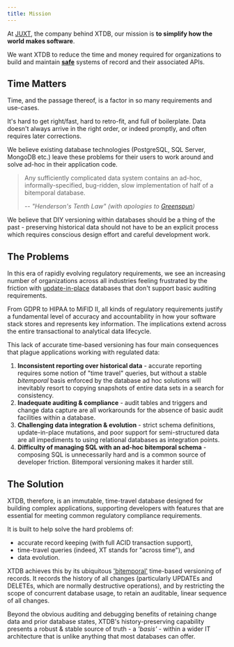```yaml
---
title: Mission
---
```


At [JUXT](https://juxt.pro/), the company behind XTDB, our mission is **to simplify how the world makes software**.

We want XTDB to reduce the time and money required for organizations to build and maintain [**safe**](https://www.juxt.pro/blog/kent-beck-podcast/) systems of record and their associated APIs.

## Time Matters

Time, and the passage thereof, is a factor in so many requirements and use-cases. 

It's hard to get right/fast, hard to retro-fit, and full of boilerplate.
Data doesn't always arrive in the right order, or indeed promptly, and often requires later corrections.

We believe existing database technologies (PostgreSQL, SQL Server, MongoDB etc.) leave these problems for their users to work around and solve ad-hoc in their application code.

> Any sufficiently complicated data system contains an ad-hoc, informally-specified, bug-ridden, slow implementation of half of a bitemporal database.
> 
> -- _"Henderson's Tenth Law" (with apologies to [Greenspun](https://en.wikipedia.org/wiki/Greenspun%27s_tenth_rule))_

We believe that DIY versioning within databases should be a thing of the past - preserving historical data should not have to be an explicit process which requires conscious design effort and careful development work.

## The Problems

In this era of rapidly evolving regulatory requirements, we see an increasing number of organizations across all industries feeling frustrated by the friction with [update-in-place](https://www.youtube.com/watch?v=JxMz-tyicgo) databases that don't support basic auditing requirements.

From GDPR to HIPAA to MiFID II, all kinds of regulatory requirements justify a fundamental level of accuracy and accountability in how your software stack stores and represents key information.
The implications extend across the entire transactional to analytical data lifecycle.

This lack of accurate time-based versioning has four main consequences that plague applications working with regulated data:

1. **Inconsistent reporting over historical data** - accurate reporting requires some notion of "time travel" queries, but without a stable *bitemporal* basis enforced by the database ad hoc solutions will inevitably resort to copying snapshots of entire data sets in a search for consistency.
2. **Inadequate auditing & compliance** - audit tables and triggers and change data capture are all workarounds for the absence of basic audit facilities within a database.
3. **Challenging data integration & evolution** - strict schema definitions, update-in-place mutations, and poor support for semi-structured data are all impediments to using relational databases as integration points.
4. **Difficulty of managing SQL with an ad-hoc bitemporal schema** - composing SQL is unnecessarily hard and is a common source of developer friction.
   Bitemporal versioning makes it harder still.
   
## The Solution

XTDB, therefore, is an immutable, time-travel database designed for building complex applications, supporting developers with features that are essential for meeting common regulatory compliance requirements.

It is built to help solve the hard problems of: 

- accurate record keeping (with full ACID transaction support), 
- time-travel queries (indeed, XT stands for "across time"), and
- data evolution.

XTDB achieves this by its ubiquitous ['bitemporal'](https://en.wikipedia.org/wiki/Bitemporal_modeling) time-based versioning of records.
It records the history of all changes (particularly UPDATEs and DELETEs, which are normally destructive operations), and by restricting the scope of concurrent database usage, to retain an auditable, linear sequence of all changes.

Beyond the obvious auditing and debugging benefits of retaining change data and prior database states, XTDB's history-preserving capability presents a robust & stable source of truth - a *'basis'* - within a wider IT architecture that is unlike anything that most databases can offer.

